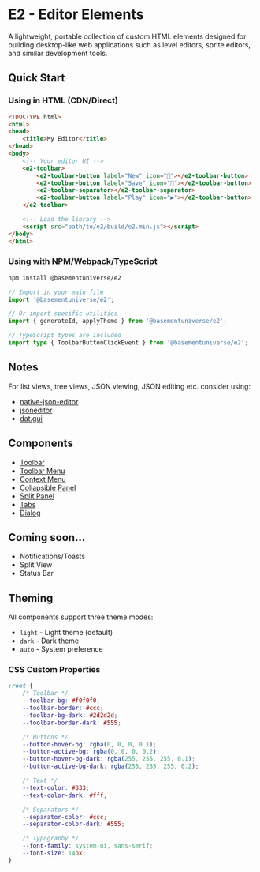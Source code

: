 # E2 - Editor Elements

A lightweight, portable collection of custom HTML elements designed for building desktop-like web applications such as level editors, sprite editors, and similar development tools.

## Quick Start

### Using in HTML (CDN/Direct)

```html
<!DOCTYPE html>
<html>
<head>
    <title>My Editor</title>
</head>
<body>
    <!-- Your editor UI -->
    <e2-toolbar>
        <e2-toolbar-button label="New" icon="📄"></e2-toolbar-button>
        <e2-toolbar-button label="Save" icon="💾"></e2-toolbar-button>
        <e2-toolbar-separator></e2-toolbar-separator>
        <e2-toolbar-button label="Play" icon="▶️"></e2-toolbar-button>
    </e2-toolbar>

    <!-- Load the library -->
    <script src="path/to/e2/build/e2.min.js"></script>
</body>
</html>
```

### Using with NPM/Webpack/TypeScript

```bash
npm install @basementuniverse/e2
```

```typescript
// Import in your main file
import '@basementuniverse/e2';

// Or import specific utilities
import { generateId, applyTheme } from '@basementuniverse/e2';

// TypeScript types are included
import type { ToolbarButtonClickEvent } from '@basementuniverse/e2';
```

## Notes

For list views, tree views, JSON viewing, JSON editing etc. consider using:

- [native-json-editor](https://www.npmjs.com/package/native-json-editor)
- [jsoneditor](https://www.npmjs.com/package/jsoneditor)
- [dat.gui](https://www.npmjs.com/package/dat.gui)

## Components

- [Toolbar](docs/toolbar.md)
- [Toolbar Menu](docs/toolbar-menu.md)
- [Context Menu](docs/context-menu.md)
- [Collapsible Panel](docs/collapsible-panel.md)
- [Split Panel](docs/split-panel.md)
- [Tabs](docs/tabs.md)
- [Dialog](docs/dialog.md)

## Coming soon...

- Notifications/Toasts
- Split View
- Status Bar

## Theming

All components support three theme modes:

- `light` - Light theme (default)
- `dark` - Dark theme
- `auto` - System preference

### CSS Custom Properties

```css
:root {
    /* Toolbar */
    --toolbar-bg: #f0f0f0;
    --toolbar-border: #ccc;
    --toolbar-bg-dark: #2d2d2d;
    --toolbar-border-dark: #555;

    /* Buttons */
    --button-hover-bg: rgba(0, 0, 0, 0.1);
    --button-active-bg: rgba(0, 0, 0, 0.2);
    --button-hover-bg-dark: rgba(255, 255, 255, 0.1);
    --button-active-bg-dark: rgba(255, 255, 255, 0.2);

    /* Text */
    --text-color: #333;
    --text-color-dark: #fff;

    /* Separators */
    --separator-color: #ccc;
    --separator-color-dark: #555;

    /* Typography */
    --font-family: system-ui, sans-serif;
    --font-size: 14px;
}
```
